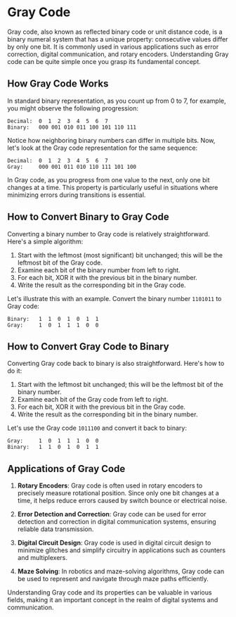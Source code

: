 # Gray Code

Gray code, also known as reflected binary code or unit distance code, is a binary numeral system that has a unique property: consecutive values differ by only one bit. It is commonly used in various applications such as error correction, digital communication, and rotary encoders. Understanding Gray code can be quite simple once you grasp its fundamental concept.

## How Gray Code Works

In standard binary representation, as you count up from 0 to 7, for example, you might observe the following progression:

```
Decimal:  0  1  2  3  4  5  6  7
Binary:   000 001 010 011 100 101 110 111
```

Notice how neighboring binary numbers can differ in multiple bits. Now, let's look at the Gray code representation for the same sequence:

```
Decimal:  0  1  2  3  4  5  6  7
Gray:     000 001 011 010 110 111 101 100
```

In Gray code, as you progress from one value to the next, only one bit changes at a time. This property is particularly useful in situations where minimizing errors during transitions is essential.

## How to Convert Binary to Gray Code

Converting a binary number to Gray code is relatively straightforward. Here's a simple algorithm:

1. Start with the leftmost (most significant) bit unchanged; this will be the leftmost bit of the Gray code.
2. Examine each bit of the binary number from left to right.
3. For each bit, XOR it with the previous bit in the binary number.
4. Write the result as the corresponding bit in the Gray code.

Let's illustrate this with an example. Convert the binary number `1101011` to Gray code:

```
Binary:   1  1  0  1  0  1  1
Gray:     1  0  1  1  1  0  0
```

## How to Convert Gray Code to Binary

Converting Gray code back to binary is also straightforward. Here's how to do it:

1. Start with the leftmost bit unchanged; this will be the leftmost bit of the binary number.
2. Examine each bit of the Gray code from left to right.
3. For each bit, XOR it with the previous bit in the Gray code.
4. Write the result as the corresponding bit in the binary number.

Let's use the Gray code `1011100` and convert it back to binary:

```
Gray:     1  0  1  1  1  0  0
Binary:   1  1  0  1  0  1  1
```

## Applications of Gray Code

1. **Rotary Encoders**: Gray code is often used in rotary encoders to precisely measure rotational position. Since only one bit changes at a time, it helps reduce errors caused by switch bounce or electrical noise.

2. **Error Detection and Correction**: Gray code can be used for error detection and correction in digital communication systems, ensuring reliable data transmission.

3. **Digital Circuit Design**: Gray code is used in digital circuit design to minimize glitches and simplify circuitry in applications such as counters and multiplexers.

4. **Maze Solving**: In robotics and maze-solving algorithms, Gray code can be used to represent and navigate through maze paths efficiently.

Understanding Gray code and its properties can be valuable in various fields, making it an important concept in the realm of digital systems and communication.
